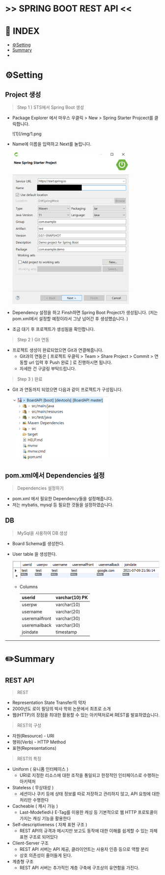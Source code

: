 # >>  SPRING BOOT REST API << 

# 📎 INDEX

- [⚙️Setting](#⚙️Setting)
- [Summary](#Summary)
-  



# ⚙️Setting

## Project 생성

> Step 1 ) STS에서 Spring Boot 생성

- Package Explorer 에서 마우스 우클릭 > New > Spring Starter Projcect를 클릭합니다.

  ![1](/img/1.png

- Name에 이름을 입력하고 Next를 눌립니다.

  <img src="/img/2.png" alt="2" style="zoom:80%;" />

- Dependency 설정을 하고 Finsh하면 Spring Boot Project가 생성됩니다.
  (저는 pom.xml에서 설정할 예정이라서 그냥 넘어간 후 생성헀습니다. )

- 조금 대기 후 프로젝트가 생성됨을 확인합니다.

> Step 2 ) Git 연동

- 프로젝트 생성이 완료되었으면 Git과 연결해줍니다.
  - Git과의 연동은 [ 프로젝트 우클릭 > Team > Share Project > Commit > 연동할 url 입력 후 Push 완료 ] 로 진행하시면 됩니다.
  - 자세한 건 구글링 부탁드립니다.

> Step 3 ) 완료

- Git 과 연동까지 되었으면 다음과 같이 프로젝트가 구성됩니다.

  ![3](/img/3.png)

## pom.xml에서 Dependencies 설정

> Dependencies 설정하기

- pom.xml 에서 필요한 Dependency들을 설정해줍니다.
- 저는 mybatis, mysql 등 필요한 것들을 설정하였습니다.



## DB

> MySql을 사용하여 DB 생성

- Board Schema를 생성한다.

- User table 을 생성한다.

  <img src="/img/4.png" alt="4"  />

  - Columns

    | **userid**     | varchar(10) PK |
    | -------------- | :------------- |
    | userpw         | varchar(10)    |
    | username       | varchar(20)    |
    | useremailfront | varchar(30)    |
    | useremailback  | varchar(30)    |
    | joindate       | timestamp      |



<hr>

# ✏️Summary

## REST API

> REST

- Representation State Transfer의 약자
- 2000년도 로이 필딩의 박사 학위 논문에서 최초로 소개
- 웹(HTTP)의 장점을 최대한 활용할 수 있는 아키텍처로써 REST를 발표하였습니다.

> REST의 구성

- 자원(Resource) - URI
- 행위(Verb) - HTTP Method
- 표현(Representations)

> REST의 특징 

- Uniform ( 유니폼 인터페이스 )
  - URI로 지정한 리소스에 대한 조작을 통일되고 한정적인 인터페이스로 수행하는 아키텍처
- Stateless ( 무상태성 )
  - 세션이나 쿠키 등에 상태 정보를 따로 저장하고 관리하지 않고, API 요청에 대한 처리만 수행한다
- Cacheable ( 캐시 가능 )
  - Last-Modefied나 E-Tag를 이용한 캐싱 등 기본적으로 웹 HTTP 프로토콜이 가지는 캐싱 기능을 활용한다
- Self-descriptiveness ( 자체 표현 구조 )
  - REST API의 규격과 메시지만 보고도 동작에 대한 이해를 쉽게할 수 있는 자체 표현 구조로 되어있다
- Client-Server 구조
  - REST API 서버는 API 제공, 클라이언트는 사용자 인증 등으로 역할 분리
  - 상호 의존성이 줄어들게 된다.
- 계층형 구조
  - REST API 서버는 추가적인 계층 구축에 구조상의 유연함을 가진다.
